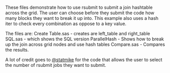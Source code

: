 These files demonstrate how to use rsubmit to submit a join hashtable across the grid.  The user can choose before they submit the code how many blocks they want to break it up into.  This example also uses a hash iter to check every combination as oppose to a key value.

The files are:
Create Table.sas - creates are left_table and right_table
SQL.sas - which shows the SQL version
ParallelHash - Shows how to break up the join across grid nodes and use hash tables
Compare.sas - Compares the results.


A lot of credit goes to <a href='https://github.com/statmike'>@statmike<a> for the code that allows the user to select the number of rsubmit jobs they want to submit.
